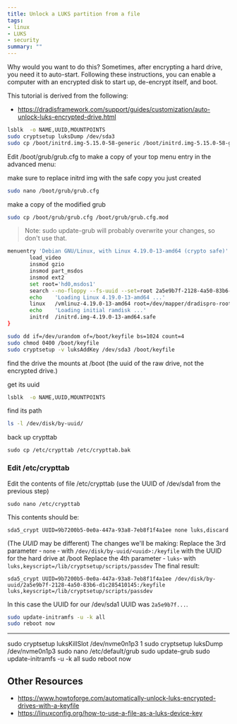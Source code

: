 ```yaml
---
title: Unlock a LUKS partition from a file
tags:
- linux
- LUKS
- security
summary: ""
---
```


Why would you want to do this?  Sometimes, after encrypting a hard drive, you need it to auto-start.  Following these instructions, you can enable a computer with an encrypted disk to start up, de-encrypt itself, and boot.

This tutorial is derived from the following:

- <https://dradisframework.com/support/guides/customization/auto-unlock-luks-encrypted-drive.html>

```bash
lsblk  -o NAME,UUID,MOUNTPOINTS
sudo cryptsetup luksDump /dev/sda3
sudo cp /boot/initrd.img-5.15.0-58-generic /boot/initrd.img-5.15.0-58-generic.safe
```

Edit /boot/grub/grub.cfg to make a copy of your top menu entry in the advanced menu:

make sure to replace initrd img with the safe copy you just created

```bash
sudo nano /boot/grub/grub.cfg 
```

make a copy of the modified grub

```bash
sudo cp /boot/grub/grub.cfg /boot/grub/grub.cfg.mod
```

> Note: sudo update-grub will probably overwrite your changes, so don't use that.

```bash
menuentry 'Debian GNU/Linux, with Linux 4.19.0-13-amd64 (crypto safe)' --class debian --class gnu-linux --class gnu --class os {
       load_video
       insmod gzio
       insmod part_msdos
       insmod ext2
       set root='hd0,msdos1'
       search --no-floppy --fs-uuid --set=root 2a5e9b7f-2128-4a50-83b6-d1c285410145
       echo    'Loading Linux 4.19.0-13-amd64 ...'
       linux   /vmlinuz-4.19.0-13-amd64 root=/dev/mapper/dradispro-root ro  quiet
       echo    'Loading initial ramdisk ...'
       initrd  /initrd.img-4.19.0-13-amd64.safe
}
```

```bash
sudo dd if=/dev/urandom of=/boot/keyfile bs=1024 count=4
sudo chmod 0400 /boot/keyfile
sudo cryptsetup -v luksAddKey /dev/sda3 /boot/keyfile
```

find the drive the mounts at /boot (the uuid of the raw drive, not the encrypted drive.)

get its uuid

```bash
lsblk  -o NAME,UUID,MOUNTPOINTS
```

find its path

```bash
ls -l /dev/disk/by-uuid/
```

back up crypttab

```
sudo cp /etc/crypttab /etc/crypttab.bak
```

### Edit /etc/crypttab

Edit the contents of file /etc/crypttab (use the UUID of /dev/sda1 from the previous step)

```
sudo nano /etc/crypttab
```

This contents should be:

```
sda5_crypt UUID=9b7200b5-0e0a-447a-93a8-7eb8f1f4a1ee none luks,discard
```

(The _UUID_ may be different)
The changes we'll be making:
Replace the 3rd parameter ‐ `none` ‐ with `/dev/disk/by-uuid/<uuid>:/keyfile` with the UUID for the hard drive at /boot
Replace the 4th parameter ‐ `luks`‐ with `luks,keyscript=/lib/cryptsetup/scripts/passdev`
The final result:

```
sda5_crypt UUID=9b7200b5-0e0a-447a-93a8-7eb8f1f4a1ee /dev/disk/by-uuid/2a5e9b7f-2128-4a50-83b6-d1c285410145:/keyfile luks,keyscript=/lib/cryptsetup/scripts/passdev
```

In this case the UUID for our /dev/sda1 UUID was `2a5e9b7f...`.

```bash
sudo update-initramfs -u -k all
sudo reboot now
```

-------------------

sudo cryptsetup luksKillSlot /dev/nvme0n1p3 1
sudo cryptsetup luksDump /dev/nvme0n1p3
sudo nano /etc/default/grub
sudo update-grub
sudo update-initramfs -u -k all
sudo reboot now

## Other Resources

- <https://www.howtoforge.com/automatically-unlock-luks-encrypted-drives-with-a-keyfile>
- <https://linuxconfig.org/how-to-use-a-file-as-a-luks-device-key>
